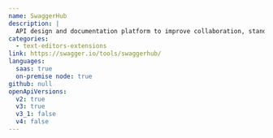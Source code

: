 ```yaml
---
name: SwaggerHub
description: |
  API design and documentation platform to improve collaboration, standardize development workflow and centralize their API discovery and consumption.
categories:
  - text-editors-extensions
link: https://swagger.io/tools/swaggerhub/
languages:
  saas: true
  on-premise node: true
github: null
openApiVersions:
  v2: true
  v3: true
  v3_1: false
  v4: false
---
```

